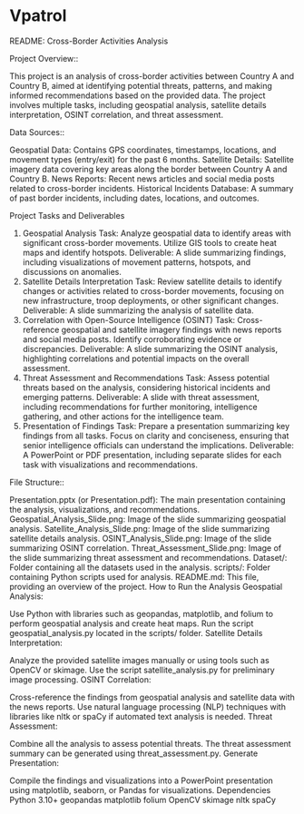 # Vpatrol

README: Cross-Border Activities Analysis

Project Overview::

This project is an analysis of cross-border activities between Country A and Country B, aimed at identifying potential threats, patterns, and making informed recommendations based on the provided data. The project involves multiple tasks, including geospatial analysis, satellite details interpretation, OSINT correlation, and threat assessment.

Data Sources::

Geospatial Data: Contains GPS coordinates, timestamps, locations, and movement types (entry/exit) for the past 6 months.
Satellite Details: Satellite imagery data covering key areas along the border between Country A and Country B.
News Reports: Recent news articles and social media posts related to cross-border incidents.
Historical Incidents Database: A summary of past border incidents, including dates, locations, and outcomes.

Project Tasks and Deliverables

1. Geospatial Analysis
Task: Analyze geospatial data to identify areas with significant cross-border movements. Utilize GIS tools to create heat maps and identify hotspots.
Deliverable: A slide summarizing findings, including visualizations of movement patterns, hotspots, and discussions on anomalies.
2. Satellite Details Interpretation
Task: Review satellite details to identify changes or activities related to cross-border movements, focusing on new infrastructure, troop deployments, or other significant changes.
Deliverable: A slide summarizing the analysis of satellite data.
3. Correlation with Open-Source Intelligence (OSINT)
Task: Cross-reference geospatial and satellite imagery findings with news reports and social media posts. Identify corroborating evidence or discrepancies.
Deliverable: A slide summarizing the OSINT analysis, highlighting correlations and potential impacts on the overall assessment.
4. Threat Assessment and Recommendations
Task: Assess potential threats based on the analysis, considering historical incidents and emerging patterns.
Deliverable: A slide with threat assessment, including recommendations for further monitoring, intelligence gathering, and other actions for the intelligence team.
5. Presentation of Findings
Task: Prepare a presentation summarizing key findings from all tasks. Focus on clarity and conciseness, ensuring that senior intelligence officials can understand the implications.
Deliverable: A PowerPoint or PDF presentation, including separate slides for each task with visualizations and recommendations.

File Structure::

Presentation.pptx (or Presentation.pdf): The main presentation containing the analysis, visualizations, and recommendations.
Geospatial_Analysis_Slide.png: Image of the slide summarizing geospatial analysis.
Satellite_Analysis_Slide.png: Image of the slide summarizing satellite details analysis.
OSINT_Analysis_Slide.png: Image of the slide summarizing OSINT correlation.
Threat_Assessment_Slide.png: Image of the slide summarizing threat assessment and recommendations.
Dataset/: Folder containing all the datasets used in the analysis.
scripts/: Folder containing Python scripts used for analysis.
README.md: This file, providing an overview of the project.
How to Run the Analysis
Geospatial Analysis:

Use Python with libraries such as geopandas, matplotlib, and folium to perform geospatial analysis and create heat maps.
Run the script geospatial_analysis.py located in the scripts/ folder.
Satellite Details Interpretation:

Analyze the provided satellite images manually or using tools such as OpenCV or skimage.
Use the script satellite_analysis.py for preliminary image processing.
OSINT Correlation:

Cross-reference the findings from geospatial analysis and satellite data with the news reports.
Use natural language processing (NLP) techniques with libraries like nltk or spaCy if automated text analysis is needed.
Threat Assessment:

Combine all the analysis to assess potential threats.
The threat assessment summary can be generated using threat_assessment.py.
Generate Presentation:

Compile the findings and visualizations into a PowerPoint presentation using matplotlib, seaborn, or Pandas for visualizations.
Dependencies
Python 3.10+
geopandas
matplotlib
folium
OpenCV
skimage
nltk
spaCy

